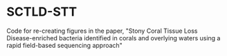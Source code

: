 # SCTLD-STT
Code for re-creating figures in the paper, "Stony Coral Tissue Loss Disease-enriched bacteria identified in corals and overlying waters using a rapid field-based sequencing approach"
